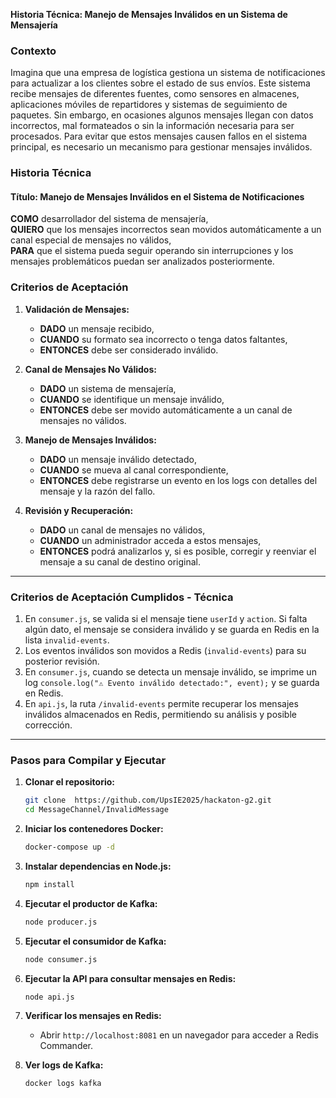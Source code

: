 **Historia Técnica: Manejo de Mensajes Inválidos en un Sistema de Mensajería**

### Contexto
Imagina que una empresa de logística gestiona un sistema de notificaciones para actualizar a los clientes sobre el estado de sus envíos. Este sistema recibe mensajes de diferentes fuentes, como sensores en almacenes, aplicaciones móviles de repartidores y sistemas de seguimiento de paquetes. Sin embargo, en ocasiones algunos mensajes llegan con datos incorrectos, mal formateados o sin la información necesaria para ser procesados. Para evitar que estos mensajes causen fallos en el sistema principal, es necesario un mecanismo para gestionar mensajes inválidos.

### Historia Técnica
#### **Título:** Manejo de Mensajes Inválidos en el Sistema de Notificaciones

**COMO** desarrollador del sistema de mensajería,  
**QUIERO** que los mensajes incorrectos sean movidos automáticamente a un canal especial de mensajes no válidos,  
**PARA** que el sistema pueda seguir operando sin interrupciones y los mensajes problemáticos puedan ser analizados posteriormente.

### **Criterios de Aceptación**
1. **Validación de Mensajes:**  
   - **DADO** un mensaje recibido,  
   - **CUANDO** su formato sea incorrecto o tenga datos faltantes,  
   - **ENTONCES** debe ser considerado inválido.

2. **Canal de Mensajes No Válidos:**  
   - **DADO** un sistema de mensajería,  
   - **CUANDO** se identifique un mensaje inválido,  
   - **ENTONCES** debe ser movido automáticamente a un canal de mensajes no válidos.

3. **Manejo de Mensajes Inválidos:**  
   - **DADO** un mensaje inválido detectado,  
   - **CUANDO** se mueva al canal correspondiente,  
   - **ENTONCES** debe registrarse un evento en los logs con detalles del mensaje y la razón del fallo.

4. **Revisión y Recuperación:**  
   - **DADO** un canal de mensajes no válidos,  
   - **CUANDO** un administrador acceda a estos mensajes,  
   - **ENTONCES** podrá analizarlos y, si es posible, corregir y reenviar el mensaje a su canal de destino original.


---


### **Criterios de Aceptación Cumplidos - Técnica**
1. En `consumer.js`, se valida si el mensaje tiene `userId` y `action`. Si falta algún dato, el mensaje se considera inválido y se guarda en Redis en la lista `invalid-events`.
2. Los eventos inválidos son movidos a Redis (`invalid-events`) para su posterior revisión.
3. En `consumer.js`, cuando se detecta un mensaje inválido, se imprime un log `console.log("⚠️ Evento inválido detectado:", event);` y se guarda en Redis.
4. En `api.js`, la ruta `/invalid-events` permite recuperar los mensajes inválidos almacenados en Redis, permitiendo su análisis y posible corrección.

---


### **Pasos para Compilar y Ejecutar**

1. **Clonar el repositorio:**
   ```sh
   git clone  https://github.com/UpsIE2025/hackaton-g2.git
   cd MessageChannel/InvalidMessage
   ```

2. **Iniciar los contenedores Docker:**
   ```sh
   docker-compose up -d
   ```

3. **Instalar dependencias en Node.js:**
   ```sh
   npm install
   ```

4. **Ejecutar el productor de Kafka:**
   ```sh
   node producer.js
   ```

5. **Ejecutar el consumidor de Kafka:**
   ```sh
   node consumer.js
   ```

6. **Ejecutar la API para consultar mensajes en Redis:**
   ```sh
   node api.js
   ```

7. **Verificar los mensajes en Redis:**
   - Abrir `http://localhost:8081` en un navegador para acceder a Redis Commander.

8. **Ver logs de Kafka:**
   ```sh
   docker logs kafka
   ```
